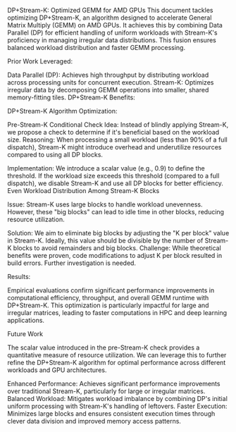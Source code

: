 DP+Stream-K: Optimized GEMM for AMD GPUs
This document tackles optimizing DP+Stream-K, an algorithm designed to accelerate General Matrix Multiply (GEMM) on AMD GPUs. It achieves this by combining Data Parallel (DP) for efficient handling of uniform workloads with Stream-K's proficiency in managing irregular data distributions. This fusion ensures balanced workload distribution and faster GEMM processing.

Prior Work Leveraged:

Data Parallel (DP): Achieves high throughput by distributing workload across processing units for concurrent execution.
Stream-K: Optimizes irregular data by decomposing GEMM operations into smaller, shared memory-fitting tiles.
DP+Stream-K Benefits:

DP+Stream-K Algorithm Optimization:

Pre-Stream-K Conditional Check
Idea: Instead of blindly applying Stream-K, we propose a check to determine if it's beneficial based on the workload size.
Reasoning: When processing a small workload (less than 90% of a full dispatch), Stream-K might introduce overhead and underutilize resources compared to using all DP blocks.

Implementation: We introduce a scalar value (e.g., 0.9) to define the threshold. If the workload size exceeds this threshold (compared to a full dispatch), we disable Stream-K and use all DP blocks for better efficiency.
Even Workload Distribution Among Stream-K Blocks

Issue: Stream-K uses large blocks to handle workload unevenness. However, these "big blocks" can lead to idle time in other blocks, reducing resource utilization.

Solution: We aim to eliminate big blocks by adjusting the "K per block" value in Stream-K. Ideally, this value should be divisible by the number of Stream-K blocks to avoid remainders and big blocks.
Challenge: While theoretical benefits were proven, code modifications to adjust K per block resulted in build errors. Further investigation is needed.

Results:

Empirical evaluations confirm significant performance improvements in computational efficiency, throughput, and overall GEMM runtime with DP+Stream-K.
This optimization is particularly impactful for large and irregular matrices, leading to faster computations in HPC and deep learning applications.

Future Work

The scalar value introduced in the pre-Stream-K check provides a quantitative measure of resource utilization. We can leverage this to further refine the DP+Stream-K algorithm for optimal performance across different workloads and GPU architectures.

Enhanced Performance: Achieves significant performance improvements over traditional Stream-K, particularly for large or irregular matrices.
Balanced Workload: Mitigates workload imbalance by combining DP's initial uniform processing with Stream-K's handling of leftovers.
Faster Execution: Minimizes large blocks and ensures consistent execution times through clever data division and improved memory access patterns.
